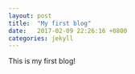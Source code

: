 ```yaml
---
layout: post
title:  "My first blog"
date:   2017-02-09 22:26:16 +0800
categories: jekyll 
---
```

This is my first blog!

